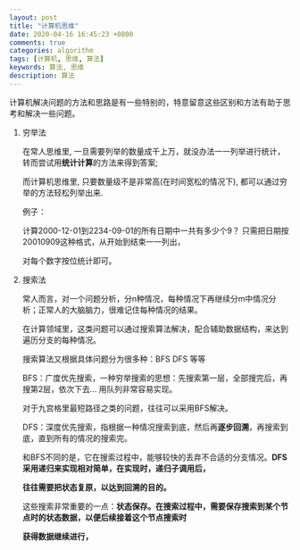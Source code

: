```yaml
---
layout: post
title: "计算机思维"
date: 2020-04-16 16:45:23 +0800
comments: true
categories: algorithm
tags: [计算机, 思维, 算法]
keywords: 算法, 思维
description: 算法
---
```


计算机解决问题的方法和思路是有一些特别的，特意留意这些区别和方法有助于思考和解决一些问题。

<!-- more -->

1. 穷举法
   
   在常人思维里, 一旦需要列举的数量成千上万，就没办法一一列举进行统计，转而尝试用**统计计算**的方法来得到答案;

   而计算机思维里, 只要数量级不是非常高(在时间宽松的情况下), 都可以通过穷举的方法轻松列举出来.

   例子：

   计算2000-12-01到2234-09-01的所有日期中一共有多少个9？ 只需把日期按20010909这种格式，从开始到结束一一列出，
   
   对每个数字按位统计即可。
   

2. 搜索法
   
   常人而言，对一个问题分析，分n种情况，每种情况下再继续分m中情况分析；正常人的大脑脑力，很难记住每种情况的结果。

   在计算领域里，这类问题可以通过搜索算法解决，配合辅助数据结构，来达到遍历分支的每种情况。

   搜索算法又根据具体问题分为很多种：BFS DFS 等等

   BFS：广度优先搜索，一种穷举搜索的思想：先搜索第一层，全部搜完后，再搜第2层，依次下去... 用队列非常容易实现。

   对于九宫格里最短路径之类的问题，往往可以采用BFS解决。

   DFS：深度优先搜索，指根据一种情况搜索到底，然后再**逐步回溯**，再搜索到底，直到所有的情况的搜索完。

   和BFS不同的是，它在搜索过程中，能够较快的丢弃不合适的分支情况。**DFS采用递归来实现相对简单，在实现时，递归子调用后，**

   **往往需要把状态复原，以达到回溯的目的。**

   这些搜索非常重要的一点：**状态保存。在搜索过程中，需要保存搜索到某个节点时的状态数据，以便后续接着这个节点搜索时**

   **获得数据继续进行，**


